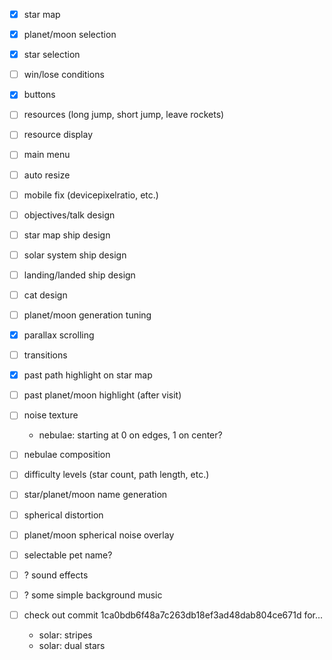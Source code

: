 - [x] star map
- [x] planet/moon selection
- [x] star selection
- [ ] win/lose conditions
- [x] buttons
- [ ] resources (long jump, short jump, leave rockets)
- [ ] resource display
- [ ] main menu
- [ ] auto resize
- [ ] mobile fix (devicepixelratio, etc.)
- [ ] objectives/talk design
- [ ] star map ship design
- [ ] solar system ship design
- [ ] landing/landed ship design
- [ ] cat design
- [ ] planet/moon generation tuning
- [x] parallax scrolling
- [ ] transitions
- [x] past path highlight on star map
- [ ] past planet/moon highlight (after visit)
- [ ] noise texture
  - nebulae: starting at 0 on edges, 1 on center?
- [ ] nebulae composition
- [ ] difficulty levels (star count, path length, etc.)
- [ ] star/planet/moon name generation
- [ ] spherical distortion
- [ ] planet/moon spherical noise overlay
- [ ] selectable pet name?

- [ ] ? sound effects
- [ ] ? some simple background music

- [ ] check out commit 1ca0bdb6f48a7c263db18ef3ad48dab804ce671d for...
  - solar: stripes
  - solar: dual stars
